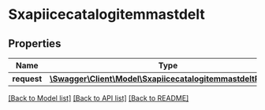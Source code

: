 # Sxapiicecatalogitemmastdelt

## Properties
Name | Type | Description | Notes
------------ | ------------- | ------------- | -------------
**request** | [**\Swagger\Client\Model\SxapiicecatalogitemmastdeltRequest**](SxapiicecatalogitemmastdeltRequest.md) |  | [optional] 

[[Back to Model list]](../README.md#documentation-for-models) [[Back to API list]](../README.md#documentation-for-api-endpoints) [[Back to README]](../README.md)


